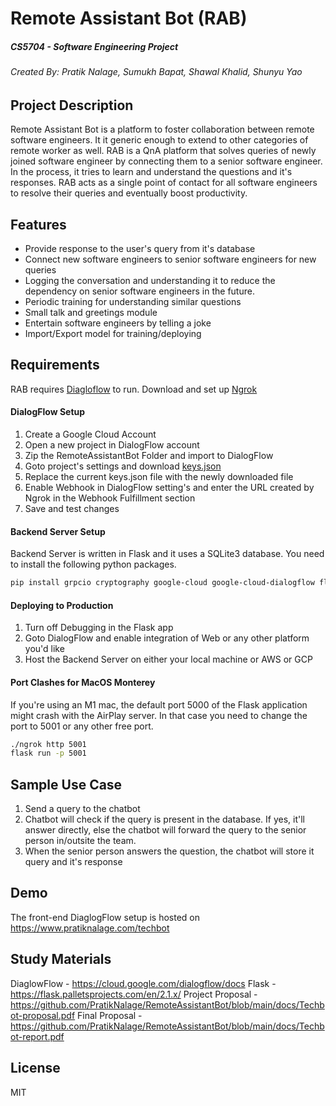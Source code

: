 # Remote Assistant Bot (RAB)
##### _CS5704 - Software Engineering Project_
###### _Created By: Pratik Nalage, Sumukh Bapat, Shawal Khalid, Shunyu Yao_

## Project Description

Remote Assistant Bot is a platform to foster collaboration between remote software engineers. It it generic enough to extend to other categories of remote worker as well. RAB is a QnA platform that solves queries of newly joined software engineer by connecting them to a senior software engineer. In the process, it tries to learn and understand the questions and it's responses. RAB acts as a single point of contact for all software engineers to resolve their queries and eventually boost productivity.


## Features

- Provide response to the user's query from it's database
- Connect new software engineers to senior software engineers for new queries
- Logging the conversation and understanding it to reduce the dependency on senior software engineers in the future.
- Periodic training for understanding similar questions
- Small talk and greetings module
- Entertain software engineers by telling a joke
- Import/Export model for training/deploying


## Requirements

RAB requires [Diagloflow](https://dialogflow.cloud.google.com/) to run.
Download and set up [Ngrok](https://ngrok.com/)


#### DialogFlow Setup
1. Create a Google Cloud Account 
2. Open a new project in DialogFlow account
3. Zip the RemoteAssistantBot Folder and import to DialogFlow
4. Goto project's settings and download [keys.json](https://cloud.google.com/dialogflow/es/docs/quick/setup)
5. Replace the current keys.json file with the newly downloaded file
6. Enable Webhook in DialogFlow setting's and enter the URL created by Ngrok in the Webhook Fulfillment section
7. Save and test changes

#### Backend Server Setup

Backend Server is written in Flask and it uses a SQLite3 database. You need to install the following python packages.

```sh
pip install grpcio cryptography google-cloud google-cloud-dialogflow flask sqlite3
```

#### Deploying to Production
1. Turn off Debugging in the Flask app
2. Goto DialogFlow and enable integration of Web or any other platform you'd like
3. Host the Backend Server on either your local machine or AWS or GCP


#### Port Clashes for MacOS Monterey
If you're using an M1 mac, the default port 5000 of the Flask application might crash with the AirPlay server. In that case you need to change the port to 5001 or any other free port.
```sh
./ngrok http 5001
flask run -p 5001
```


## Sample Use Case
1. Send a query to the chatbot
2. Chatbot will check if the query is present in the database. If yes, it'll answer directly, else the chatbot will forward the query to the senior person in/outsite the team.
3. When the senior person answers the question, the chatbot will store it query and it's response


## Demo
The front-end DiaglogFlow setup is hosted on https://www.pratiknalage.com/techbot


## Study Materials
DiaglowFlow - https://cloud.google.com/dialogflow/docs
Flask - https://flask.palletsprojects.com/en/2.1.x/
Project Proposal - https://github.com/PratikNalage/RemoteAssistantBot/blob/main/docs/Techbot-proposal.pdf
Final Proposal - https://github.com/PratikNalage/RemoteAssistantBot/blob/main/docs/Techbot-report.pdf

## License

MIT
